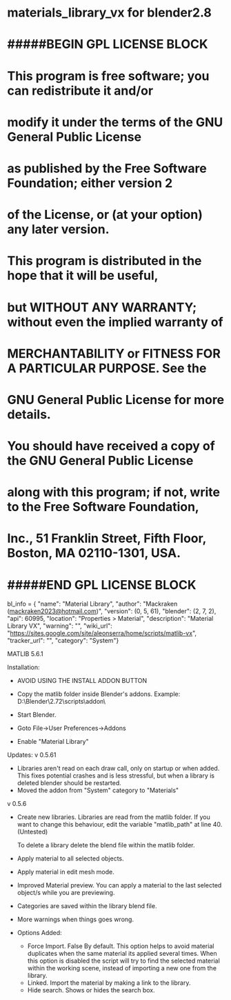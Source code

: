 
# materials_library_vx for blender2.8


# #####BEGIN GPL LICENSE BLOCK #####
#
#  This program is free software; you can redistribute it and/or
#  modify it under the terms of the GNU General Public License
#  as published by the Free Software Foundation; either version 2
#  of the License, or (at your option) any later version.
#
#  This program is distributed in the hope that it will be useful,
#  but WITHOUT ANY WARRANTY; without even the implied warranty of
#  MERCHANTABILITY or FITNESS FOR A PARTICULAR PURPOSE.  See the
#  GNU General Public License for more details.
#
#  You should have received a copy of the GNU General Public License
#  along with this program; if not, write to the Free Software Foundation,
#  Inc., 51 Franklin Street, Fifth Floor, Boston, MA 02110-1301, USA.
#
# #####END GPL LICENSE BLOCK #####

bl_info = {
	"name": "Material Library",
	"author": "Mackraken (mackraken2023@hotmail.com)",
	"version": (0, 5, 61),
	"blender": (2, 7, 2),
	"api": 60995,
	"location": "Properties > Material",
	"description": "Material Library VX",
	"warning": "",
	"wiki_url": "https://sites.google.com/site/aleonserra/home/scripts/matlib-vx",
	"tracker_url": "",
	"category": "System"}

MATLIB 5.6.1

Installation:
- AVOID USING THE INSTALL ADDON BUTTON
- Copy the matlib folder inside Blender's addons.
Example: D:\Blender\2.72\scripts\addon\

- Start Blender.
- Goto File->User Preferences->Addons
- Enable "Material Library"


Updates:
v 0.5.61
- Libraries aren't read on each draw call, only on startup or when added. This fixes potential crashes and is less stressful, but when a library is deleted blender should be restarted.
- Moved the addon from "System" category to "Materials"

v 0.5.6
- Create new libraries.
	Libraries are read from the matlib folder. If you want to change this behaviour, edit the variable "matlib_path" at line 40. (Untested)

	To delete a library delete the blend file within the matlib folder.

- Apply material to all selected objects.

- Apply material in edit mesh mode.

- Improved Material preview.
	You can apply a material to the last selected object/s while you are previewing.

- Categories are saved within the library blend file.

- More warnings when things goes wrong.

- Options Added:
	- Force Import. False By default.
		This option helps to avoid material duplicates when the same material its applied several times.
		When this option is disabled the script will try to find the selected material within the working scene, instead of importing a new one from the library.
	- Linked.
		Import the material by making a link to the library.
	- Hide search.
		Shows or hides the search box.
